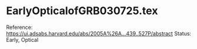 # EarlyOpticalofGRB030725.tex

Reference: https://ui.adsabs.harvard.edu/abs/2005A%26A...439..527P/abstract
Status: Early, Optical